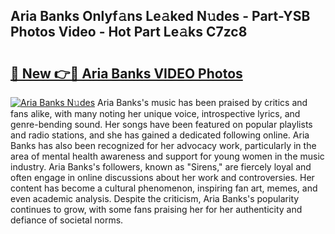 ## Aria Banks Onlyf𝚊ns Le𝚊ked N𝚞des - Part-YSB Photos Video - Hot Part Le𝚊ks C7zc8

# <h2><a href="http://ac21639.deff.icu/?id=Aria+Banks">🔗 New 👉🔴 Aria Banks VIDEO Photos</a></h2>

[![Aria Banks N𝚞des](https://i.imgur.com/rIISA9y.gif)](http://ac21639.deff.icu/?id=Aria+Banks)
Aria Banks's music has been praised by critics and fans alike, with many noting her unique voice, introspective lyrics, and genre-bending sound. Her songs have been featured on popular playlists and radio stations, and she has gained a dedicated following online. Aria Banks has also been recognized for her advocacy work, particularly in the area of mental health awareness and support for young women in the music industry. Aria Banks's followers, known as "Sirens," are fiercely loyal and often engage in online discussions about her work and controversies. Her content has become a cultural phenomenon, inspiring fan art, memes, and even academic analysis. Despite the criticism, Aria Banks's popularity continues to grow, with some fans praising her for her authenticity and defiance of societal norms.
